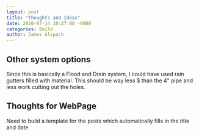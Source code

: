 ```yaml
---
layout: post
title: "Thoughts and Ideas"
date: 2020-07-14 10:27:00 -0800
categories: Build
author: James Alspach
---
```

## Other system options

Since this is basically a Flood and Drain system, I could have used rain gutters filled with material. This should be way less $ than the 4" pipe and less work cutting out the holes.

## Thoughts for WebPage

Need to build a template for the posts which automatically fills in the title and date

